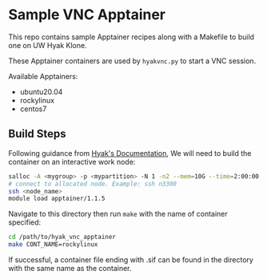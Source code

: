 Sample VNC Apptainer
====================

This repo contains sample Apptainer recipes along with a Makefile to build one
on UW Hyak Klone.

These Apptainer containers are used by `hyakvnc.py` to start a VNC session.

Available Apptainers:

- ubuntu20.04
- rockylinux
- centos7

## Build Steps

Following guidance from [Hyak's Documentation](https://hyak.uw.edu/docs/tools/containers),
We will need to build the container on an interactive work node:

```bash
salloc -A <mygroup> -p <mypartition> -N 1 -n2 --mem=10G --time=2:00:00
# connect to allocated node. Example: ssh n3300
ssh <node_name>
module load apptainer/1.1.5
```

Navigate to this directory then run `make` with the name of container specified:

```bash
cd /path/to/hyak_vnc_apptainer
make CONT_NAME=rockylinux
```

If successful, a container file ending with .sif can be found in the directory
with the same name as the container.
